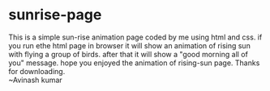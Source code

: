 # sunrise-page
This is a simple sun-rise animation page coded by me using html and css.
if  you run ethe html page in browser it will show an animation of rising sun with flying a group of birds.
after that it will show a "good morning all of you" message.
hope you enjoyed the animation of rising-sun page.
                       Thanks for downloading.  
                            ~Avinash kumar














































































